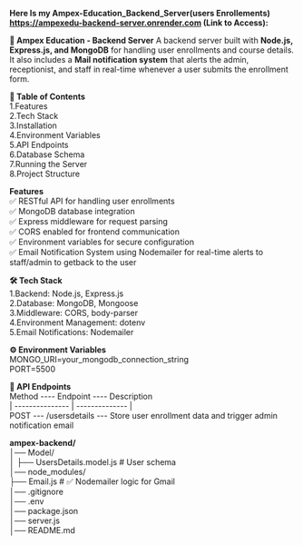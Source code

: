**Here Is my Ampex-Education_Backend_Server(users Enrollements) https://ampexedu-backend-server.onrender.com    (Link to Access):**


**📌 Ampex Education - Backend Server**
A backend server built with **Node.js, Express.js, and MongoDB** for handling user enrollments and course details. 
It also includes a **Mail notification system** that alerts the admin, receptionist, and staff in real-time whenever a user submits the enrollment form.


**📖 Table of Contents**     <br/>
1.Features                   <br/>
2.Tech Stack                  <br/>
3.Installation                <br/>
4.Environment Variables      <br/>
5.API Endpoints              <br/>
6.Database Schema             <br/>
7.Running the Server          <br/>
8.Project Structure           <br/>


 **Features**                                        <br/>
✅ RESTful API for handling user enrollments         <br/>
✅ MongoDB database integration                      <br/>
✅ Express middleware for request parsing            <br/>
✅ CORS enabled for frontend communication           <br/>
✅ Environment variables for secure configuration    <br/>
✅ Email Notification System using Nodemailer for real-time alerts to staff/admin to getback to the user  <br/>

**🛠 Tech Stack**<br/>
1.Backend: Node.js, Express.js       <br/>
2.Database: MongoDB, Mongoose        <br/>
3.Middleware: CORS, body-parser      <br/>
4.Environment Management: dotenv     <br/>
5.Email Notifications: Nodemailer    <br/>


**⚙ Environment Variables**                <br/>
MONGO_URI=your_mongodb_connection_string   <br/>
PORT=5500                                  <br/>


**📡 API Endpoints**                                                          <br/>
Method  ----   Endpoint    ----    Description                       <br/>
    |  ---------------    |  --------------      |                                     <br/>
POST	---     /usersdetails   ---   Store user enrollment data and trigger admin notification email         <br/>


**ampex-backend/**                                      <br/>
│── Model/                                               <br/>
│   ├── UsersDetails.model.js  # User schema             <br/>
│── node_modules/                                        <br/>
├── Email.js      # ✅ Nodemailer logic for Gmail          <br/>
│── .gitignore                                           <br/>
│── .env                                                  <br/>
│── package.json                                          <br/>
│── server.js                                             <br/>
│── README.md                                             <br/>
